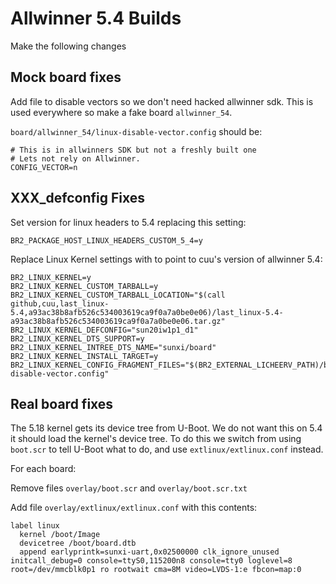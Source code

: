 # Allwinner 5.4 Builds

Make the following changes

## Mock board fixes

Add file to disable vectors so we don't need hacked allwinner
sdk. This is used everywhere so make a fake board `allwinner_54`.

`board/allwinner_54/linux-disable-vector.config`  should be:


```
# This is in allwinners SDK but not a freshly built one
# Lets not rely on Allwinner.
CONFIG_VECTOR=n
```

## XXX_defconfig Fixes

Set version for linux headers to 5.4 replacing this setting:

```
BR2_PACKAGE_HOST_LINUX_HEADERS_CUSTOM_5_4=y
```

Replace Linux Kernel settings with to point to cuu's version
of allwinner 5.4:

```
BR2_LINUX_KERNEL=y
BR2_LINUX_KERNEL_CUSTOM_TARBALL=y
BR2_LINUX_KERNEL_CUSTOM_TARBALL_LOCATION="$(call github,cuu,last_linux-5.4,a93ac38b8afb526c534003619ca9f0a7a0be0e06)/last_linux-5.4-a93ac38b8afb526c534003619ca9f0a7a0be0e06.tar.gz"
BR2_LINUX_KERNEL_DEFCONFIG="sun20iw1p1_d1"
BR2_LINUX_KERNEL_DTS_SUPPORT=y
BR2_LINUX_KERNEL_INTREE_DTS_NAME="sunxi/board"
BR2_LINUX_KERNEL_INSTALL_TARGET=y
BR2_LINUX_KERNEL_CONFIG_FRAGMENT_FILES="$(BR2_EXTERNAL_LICHEERV_PATH)/board/allwinner_54/linux-disable-vector.config"
```

## Real board fixes

The 5.18 kernel gets its device tree from U-Boot. We do not want this
on 5.4 it should load the kernel's device tree. To do this we switch
from using `boot.scr` to tell U-Boot what to do, and use
`extlinux/extlinux.conf` instead.

For each board:

Remove files `overlay/boot.scr` and `overlay/boot.scr.txt`

Add file `overlay/extlinux/extlinux.conf` with this contents:

```
label linux
  kernel /boot/Image
  devicetree /boot/board.dtb
  append earlyprintk=sunxi-uart,0x02500000 clk_ignore_unused initcall_debug=0 console=ttyS0,115200n8 console=tty0 loglevel=8 root=/dev/mmcblk0p1 ro rootwait cma=8M video=LVDS-1:e fbcon=map:0
```